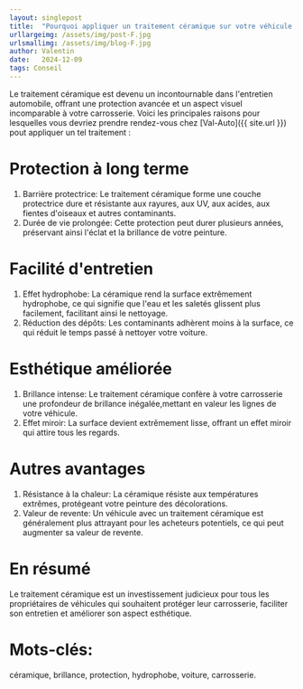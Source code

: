 ```yaml
---
layout: singlepost
title:  "Pourquoi appliquer un traitement céramique sur votre véhicule ?"
urllargeimg: /assets/img/post-F.jpg
urlsmallimg: /assets/img/blog-F.jpg
author: Valentin
date:   2024-12-09
tags: Conseil
---
```


Le traitement céramique est devenu un incontournable dans l'entretien automobile, offrant une protection avancée et un aspect visuel incomparable à votre carrosserie. Voici les principales raisons pour lesquelles vous devriez prendre rendez-vous chez [Val-Auto]({{ site.url }}) pout appliquer un tel traitement :

# Protection à long terme

1. Barrière protectrice: Le traitement céramique forme une couche protectrice dure et résistante aux rayures, aux UV, aux acides, aux fientes d'oiseaux et autres contaminants.
2. Durée de vie prolongée: Cette protection peut durer plusieurs années, préservant ainsi l'éclat et la brillance de votre peinture.

# Facilité d'entretien

1. Effet hydrophobe: La céramique rend la surface extrêmement hydrophobe, ce qui signifie que l'eau et les saletés glissent plus facilement, facilitant ainsi le nettoyage.
2. Réduction des dépôts: Les contaminants adhèrent moins à la surface, ce qui réduit le temps passé à nettoyer votre voiture.

# Esthétique améliorée

1. Brillance intense: Le traitement céramique confère à votre carrosserie une profondeur de brillance inégalée,mettant en valeur les lignes de votre véhicule.
2. Effet miroir: La surface devient extrêmement lisse, offrant un effet miroir qui attire tous les regards.

# Autres avantages

1. Résistance à la chaleur: La céramique résiste aux températures extrêmes, protégeant votre peinture des décolorations.
2. Valeur de revente: Un véhicule avec un traitement céramique est généralement plus attrayant pour les acheteurs potentiels, ce qui peut augmenter sa valeur de revente.

# En résumé

Le traitement céramique est un investissement judicieux pour tous les propriétaires de véhicules qui souhaitent protéger leur carrosserie, faciliter son entretien et améliorer son aspect esthétique.

# Mots-clés:
céramique, brillance, protection, hydrophobe, voiture, carrosserie.